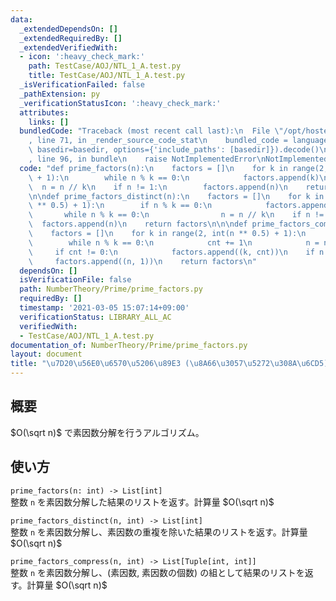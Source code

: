 ```yaml
---
data:
  _extendedDependsOn: []
  _extendedRequiredBy: []
  _extendedVerifiedWith:
  - icon: ':heavy_check_mark:'
    path: TestCase/AOJ/NTL_1_A.test.py
    title: TestCase/AOJ/NTL_1_A.test.py
  _isVerificationFailed: false
  _pathExtension: py
  _verificationStatusIcon: ':heavy_check_mark:'
  attributes:
    links: []
  bundledCode: "Traceback (most recent call last):\n  File \"/opt/hostedtoolcache/Python/3.9.7/x64/lib/python3.9/site-packages/onlinejudge_verify/documentation/build.py\"\
    , line 71, in _render_source_code_stat\n    bundled_code = language.bundle(stat.path,\
    \ basedir=basedir, options={'include_paths': [basedir]}).decode()\n  File \"/opt/hostedtoolcache/Python/3.9.7/x64/lib/python3.9/site-packages/onlinejudge_verify/languages/python.py\"\
    , line 96, in bundle\n    raise NotImplementedError\nNotImplementedError\n"
  code: "def prime_factors(n):\n    factors = []\n    for k in range(2, int(n ** 0.5)\
    \ + 1):\n        while n % k == 0:\n            factors.append(k)\n          \
    \  n = n // k\n    if n != 1:\n        factors.append(n)\n    return factors\n\
    \n\ndef prime_factors_distinct(n):\n    factors = []\n    for k in range(2, int(n\
    \ ** 0.5) + 1):\n        if n % k == 0:\n            factors.append(k)\n     \
    \       while n % k == 0:\n                n = n // k\n    if n != 1:\n      \
    \  factors.append(n)\n    return factors\n\n\ndef prime_factors_compress(n):\n\
    \    factors = []\n    for k in range(2, int(n ** 0.5) + 1):\n        cnt = 0\n\
    \        while n % k == 0:\n            cnt += 1\n            n = n // k\n   \
    \     if cnt != 0:\n            factors.append((k, cnt))\n    if n != 1:\n   \
    \     factors.append((n, 1))\n    return factors\n"
  dependsOn: []
  isVerificationFile: false
  path: NumberTheory/Prime/prime_factors.py
  requiredBy: []
  timestamp: '2021-03-05 15:07:14+09:00'
  verificationStatus: LIBRARY_ALL_AC
  verifiedWith:
  - TestCase/AOJ/NTL_1_A.test.py
documentation_of: NumberTheory/Prime/prime_factors.py
layout: document
title: "\u7D20\u56E0\u6570\u5206\u89E3 (\u8A66\u3057\u5272\u308A\u6CD5)"
---
```


## 概要
$O(\sqrt n)$ で素因数分解を行うアルゴリズム。

## 使い方
`prime_factors(n: int) -> List[int]`  
整数 `n` を素因数分解した結果のリストを返す。計算量 $O(\sqrt n)$

`prime_factors_distinct(n, int) -> List[int]`  
整数 `n` を素因数分解し、素因数の重複を除いた結果のリストを返す。計算量 $O(\sqrt n)$

`prime_factors_compress(n, int) -> List[Tuple[int, int]]`  
整数 `n` を素因数分解し、(素因数, 素因数の個数) の組として結果のリストを返す。計算量 $O(\sqrt n)$
